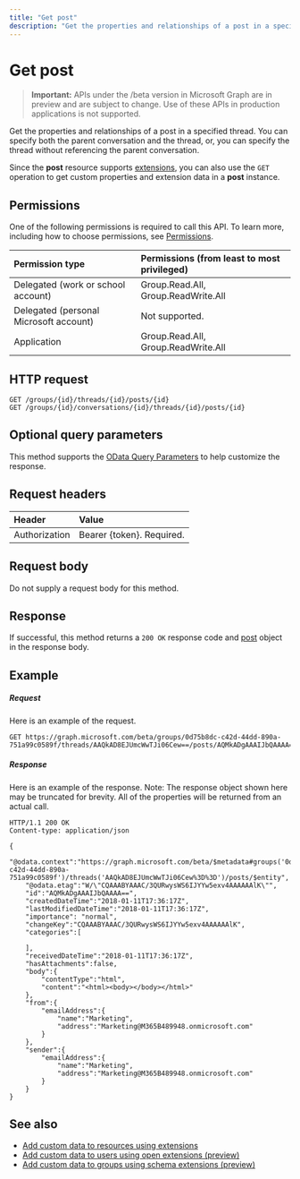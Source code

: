 ```yaml
---
title: "Get post"
description: "Get the properties and relationships of a post in a specified thread. You can specify both the parent "
---
```


# Get post

> **Important:** APIs under the /beta version in Microsoft Graph are in preview and are subject to change. Use of these APIs in production applications is not supported.

Get the properties and relationships of a post in a specified thread. You can specify both the parent 
conversation and the thread, or, you can specify the thread without referencing the parent conversation.

Since the **post** resource supports [extensions](/graph/extensibility-overview), you can also use the `GET` operation to get custom properties and extension data in a **post** instance.

## Permissions
One of the following permissions is required to call this API. To learn more, including how to choose permissions, see [Permissions](/graph/permissions-reference).

|Permission type      | Permissions (from least to most privileged)              |
|:--------------------|:---------------------------------------------------------|
|Delegated (work or school account) | Group.Read.All, Group.ReadWrite.All    |
|Delegated (personal Microsoft account) | Not supported.    |
|Application | Group.Read.All, Group.ReadWrite.All |

## HTTP request
<!-- { "blockType": "ignored" } -->
```http
GET /groups/{id}/threads/{id}/posts/{id}
GET /groups/{id}/conversations/{id}/threads/{id}/posts/{id}
```
## Optional query parameters
This method supports the [OData Query Parameters](https://developer.microsoft.com/graph/docs/concepts/query_parameters) to help customize the response.
## Request headers
| Header       | Value |
|:---------------|:--------|
| Authorization  | Bearer {token}. Required. |

## Request body
Do not supply a request body for this method.

## Response

If successful, this method returns a `200 OK` response code and [post](../resources/post.md) object in the response body.
## Example
##### Request
Here is an example of the request.
<!-- {
  "blockType": "request",
  "name": "get_post"
}-->
```http
GET https://graph.microsoft.com/beta/groups/0d75b8dc-c42d-44dd-890a-751a99c0589f/threads/AAQkAD8EJUmcWwTJi06Cew==/posts/AQMkADgAAAIJbQAAAA==
```
##### Response
Here is an example of the response. Note: The response object shown here may be truncated for brevity. All of the properties will be returned from an actual call.
<!-- {
  "blockType": "response",
  "truncated": true,
  "@odata.type": "microsoft.graph.post"
} -->
```http
HTTP/1.1 200 OK
Content-type: application/json

{
    "@odata.context":"https://graph.microsoft.com/beta/$metadata#groups('0d75b8dc-c42d-44dd-890a-751a99c0589f')/threads('AAQkAD8EJUmcWwTJi06Cew%3D%3D')/posts/$entity",
    "@odata.etag":"W/\"CQAAABYAAAC/3QURwysWS6IJYYw5exv4AAAAAAlK\"",
    "id":"AQMkADgAAAIJbQAAAA==",
    "createdDateTime":"2018-01-11T17:36:17Z",
    "lastModifiedDateTime":"2018-01-11T17:36:17Z",
    "importance": "normal",
    "changeKey":"CQAAABYAAAC/3QURwysWS6IJYYw5exv4AAAAAAlK",
    "categories":[

    ],
    "receivedDateTime":"2018-01-11T17:36:17Z",
    "hasAttachments":false,
    "body":{
        "contentType":"html",
        "content":"<html><body></body></html>"
    },
    "from":{
        "emailAddress":{
            "name":"Marketing",
            "address":"Marketing@M365B489948.onmicrosoft.com"
        }
    },
    "sender":{
        "emailAddress":{
            "name":"Marketing",
            "address":"Marketing@M365B489948.onmicrosoft.com"
        }
    }
}
```

## See also

- [Add custom data to resources using extensions](/graph/extensibility-overview)
- [Add custom data to users using open extensions (preview)](/graph/extensibility-open-users)
- [Add custom data to groups using schema extensions (preview)](/graph/extensibility-schema-groups)


<!-- uuid: 8fcb5dbc-d5aa-4681-8e31-b001d5168d79
2015-10-25 14:57:30 UTC -->
<!-- {
  "type": "#page.annotation",
  "description": "Get post",
  "keywords": "",
  "section": "documentation",
  "tocPath": ""
}-->
